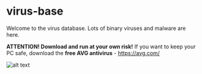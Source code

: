 # virus-base

Welcome to the virus database. Lots of binary viruses and malware are here.

**ATTENTION! Download and run at your own risk!**
If you want to keep your PC safe, download the **free AVG antivirus** - https://avg.com/

![alt text](https://i.imgur.com/jGTxCgr.png)

